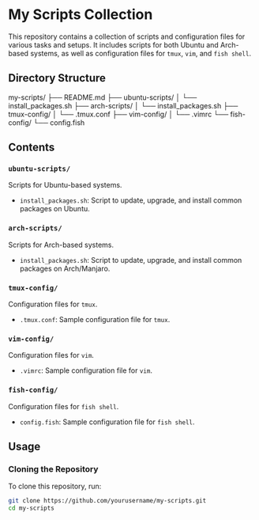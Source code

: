 # My Scripts Collection

This repository contains a collection of scripts and configuration files for various tasks and setups. It includes scripts for both Ubuntu and Arch-based systems, as well as configuration files for `tmux`, `vim`, and `fish shell`.

## Directory Structure
my-scripts/
├── README.md
├── ubuntu-scripts/
│ └── install_packages.sh
├── arch-scripts/
│ └── install_packages.sh
├── tmux-config/
│ └── .tmux.conf
├── vim-config/
│ └── .vimrc
└── fish-config/
└── config.fish




## Contents

### `ubuntu-scripts/`

Scripts for Ubuntu-based systems.

- `install_packages.sh`: Script to update, upgrade, and install common packages on Ubuntu.

### `arch-scripts/`

Scripts for Arch-based systems.

- `install_packages.sh`: Script to update, upgrade, and install common packages on Arch/Manjaro.

### `tmux-config/`

Configuration files for `tmux`.

- `.tmux.conf`: Sample configuration file for `tmux`.

### `vim-config/`

Configuration files for `vim`.

- `.vimrc`: Sample configuration file for `vim`.

### `fish-config/`

Configuration files for `fish shell`.

- `config.fish`: Sample configuration file for `fish shell`.

## Usage

### Cloning the Repository

To clone this repository, run:

```bash
git clone https://github.com/yourusername/my-scripts.git
cd my-scripts

